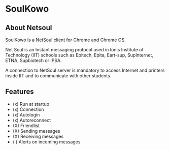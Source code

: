 SoulKowo
========

About Netsoul
-------------

SoulKowo is a NetSoul client for Chrome and Chrome OS.

Net Soul is an Instant messaging protocol used in Ionis Institute of
Technology (IIT) schools such as Epitech, Epita, Eart-sup, SupInternet,
ETNA, Supbiotech or IPSA.

A connection to NetSoul server is mandatory to access Internet and
printers inside IIT and to communicate with other students.

Features
--------

* (x) Run at startup
* (x) Connection
* (x) Autologin
* (x) Autoreconnect
* (X) Friendlist
* (X) Sending messages
* (X) Receiving messages
* ( ) Alerts on incoming messages